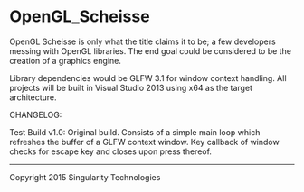 # OpenGL_Scheisse
OpenGL Scheisse is only what the title claims it to be; a few developers messing with OpenGL libraries.
The end goal could be considered to be the creation of a graphics engine.

Library dependencies would be GLFW 3.1 for window context handling. All projects will be built in Visual Studio 2013 using x64 as the target architecture.


CHANGELOG:

Test Build v1.0:
Original build. Consists of a simple main loop which refreshes the buffer of a GLFW context window.
Key callback of window checks for escape key and closes upon press thereof.

---------------------------------------------------------------------------------------------------



Copyright 2015 Singularity Technologies

